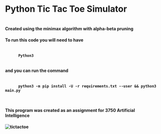 <h1>Python Tic Tac Toe Simulator<h1>
  <h4>Created using the minimax algorithm with alpha-beta pruning<h4>
    
   <h4>To run this code you will need to have<h4>
       <pre class="line-numbers">
   <code class="language-css">
      Python3
   </code>
</pre>
     <h4>and you can run the command<h4>
            <pre class="line-numbers">
   <code class="language-css">
      python3 -m pip install -U -r requirements.txt --user && python3 main.py
   </code>
   </pre>
   <h4>This program was created as an assignment for 3750 Artificial Intelligence<h4>
   
   ![tictactoe](https://user-images.githubusercontent.com/78625238/166135013-2c97cfb4-51ff-422c-8f86-c9e8c60d06f0.png)

